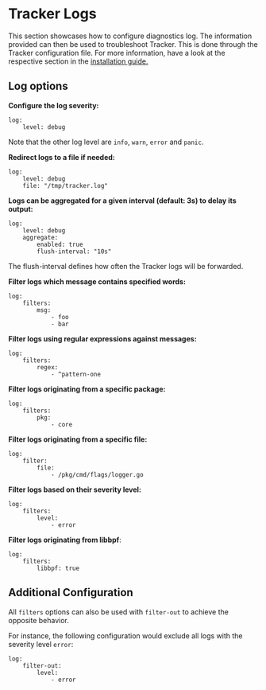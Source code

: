 # Tracker Logs

This section showcases how to configure diagnostics log. The information provided can then be used to troubleshoot Tracker. This is done through the Tracker configuration file. For more information, have a look at the respective section in the [installation guide.](../install/index.md)

## Log options

**Configure the log severity:**

```console
log:
    level: debug
```

Note that the other log level are `info`, `warn`, `error` and `panic`.

**Redirect logs to a file if needed:**

```console
log:
    level: debug
    file: "/tmp/tracker.log"
```

**Logs can be aggregated for a given interval (default: 3s) to delay its output:**

```console
log:
    level: debug
    aggregate:
        enabled: true
        flush-interval: "10s"
```

The flush-interval defines how often the Tracker logs will be forwarded.

**Filter logs which message contains specified words:**

```console
log:
    filters: 
        msg: 
            - foo
            - bar
```

**Filter logs using regular expressions against messages:**

```console
log:
    filters: 
        regex: 
            - ^pattern-one
```

**Filter logs originating from a specific package:**

```console
log:
    filters: 
        pkg:
            - core
```

**Filter logs originating from a specific file:**

```console
log:
    filter: 
        file: 
            - /pkg/cmd/flags/logger.go
```

**Filter logs based on their severity level:**

```console
log:
    filters: 
        level: 
            - error
```

**Filter logs originating from libbpf**:

```console
log:
    filters: 
        libbpf: true
```

## Additional Configuration

All `filters` options can also be used with `filter-out` to achieve the opposite behavior. 

For instance, the following configuration would exclude all logs with the severity level `error`:

```console
log:
    filter-out: 
        level: 
            - error
```
